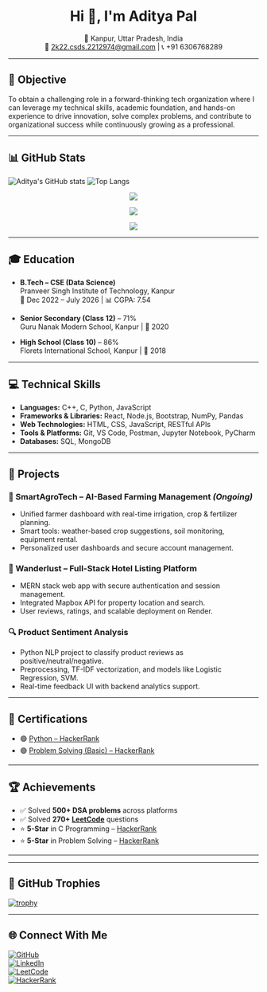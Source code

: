 <!--<img src="banner.png" alt="Aditya Pal Banner" />
-->
<h1 align="center">Hi 👋, I'm Aditya Pal</h1>
<p align="center">
  📍 Kanpur, Uttar Pradesh, India <br>
  📧 <a href="mailto:2k22.csds.2212974@gmail.com">2k22.csds.2212974@gmail.com</a> | 📞 +91 6306768289
</p>

---

## 🚀 Objective
To obtain a challenging role in a forward-thinking tech organization where I can leverage my technical skills, academic foundation, and hands-on experience to drive innovation, solve complex problems, and contribute to organizational success while continuously growing as a professional.

---
## 📊 GitHub Stats

 ![Aditya's GitHub stats](https://github-readme-stats.vercel.app/api?username=Aditya-Pal01&show_icons=true&theme=tokyonight)
                                          ![Top Langs](https://github-readme-stats.vercel.app/api/top-langs/?username=Aditya-Pal01&layout=compact&theme=tokyonight)

<p align="center">
  <img src="https://github-readme-streak-stats.herokuapp.com/?user=Aditya-Pal01&theme=tokyonight&hide_border=true" />
</p>

<p align="center">
  <img src="https://github-readme-stats.vercel.app/api?username=Aditya-Pal01&show_icons=true&theme=tokyonight&hide_border=true" />
</p>

<p align="center">
  <img src="https://github-readme-stats.vercel.app/api/top-langs/?username=Aditya-Pal01&layout=compact&theme=tokyonight&hide_border=true" />
</p>

---

## 🎓 Education

- **B.Tech – CSE (Data Science)**  
  Pranveer Singh Institute of Technology, Kanpur  
  📆 Dec 2022 – July 2026 | 📊 CGPA: 7.54

- **Senior Secondary (Class 12)** – 71%  
  Guru Nanak Modern School, Kanpur | 📆 2020

- **High School (Class 10)** – 86%  
  Florets International School, Kanpur | 📆 2018

---

## 💻 Technical Skills

- **Languages:** C++, C, Python, JavaScript  
- **Frameworks & Libraries:** React, Node.js, Bootstrap, NumPy, Pandas  
- **Web Technologies:** HTML, CSS, JavaScript, RESTful APIs  
- **Tools & Platforms:** Git, VS Code, Postman, Jupyter Notebook, PyCharm  
- **Databases:** SQL, MongoDB  

---

## 🧠 Projects

### 🌾 SmartAgroTech – AI-Based Farming Management *(Ongoing)*
- Unified farmer dashboard with real-time irrigation, crop & fertilizer planning.
- Smart tools: weather-based crop suggestions, soil monitoring, equipment rental.
- Personalized user dashboards and secure account management.

### 🏨 Wanderlust – Full-Stack Hotel Listing Platform
- MERN stack web app with secure authentication and session management.
- Integrated Mapbox API for property location and search.
- User reviews, ratings, and scalable deployment on Render.

### 🔍 Product Sentiment Analysis
- Python NLP project to classify product reviews as positive/neutral/negative.
- Preprocessing, TF-IDF vectorization, and models like Logistic Regression, SVM.
- Real-time feedback UI with backend analytics support.

---

## 📜 Certifications

- 🟢 [Python – HackerRank](https://www.hackerrank.com/certificates/iframe/c375c4b46a15)  
- 🟢 [Problem Solving (Basic) – HackerRank](https://www.hackerrank.com/certificates/iframe/bcd1bff1592a)

---

## 🏆 Achievements

- ✅ Solved **500+ DSA problems** across platforms  
- ✅ Solved **270+ [LeetCode](https://leetcode.com/u/2212974_csds1a/)** questions  
- ⭐️ **5-Star** in C Programming – [HackerRank](https://www.hackerrank.com/profile/2212974_csds1a)  
- ⭐️ **5-Star** in Problem Solving – [HackerRank](https://www.hackerrank.com/profile/2212974_csds1a)  

---


---
## 🏅 GitHub Trophies

[![trophy](https://github-profile-trophy.vercel.app/?username=Aditya-Pal01&theme=tokyonight&no-frame=true&column=6)](https://github.com/ryo-ma/github-profile-trophy)

---

## 🌐 Connect With Me

[![GitHub](https://img.shields.io/badge/GitHub-Aditya--Pal01-black?logo=github)](https://github.com/Aditya-Pal01)  
[![LinkedIn](https://img.shields.io/badge/LinkedIn-Aditya%20Pal-0077B5?logo=linkedin)](https://www.linkedin.com/in/aditya-pal-353054252/)  
[![LeetCode](https://img.shields.io/badge/LeetCode-@2212974_csds1a-orange?logo=leetcode)](https://leetcode.com/u/2212974_csds1a/)  
[![HackerRank](https://img.shields.io/badge/HackerRank-@2212974_csds1a-2EC866?logo=hackerrank)](https://www.hackerrank.com/profile/2212974_csds1a)








<!--
**Aditya-Pal01/Aditya-Pal01** is a ✨ _special_ ✨ repository because its `README.md` (this file) appears on your GitHub profile.

Here are some ideas to get you started:

- 🔭 I’m currently working on ...
- 🌱 I’m currently learning ...
- 👯 I’m looking to collaborate on ...
- 🤔 I’m looking for help with ...
- 💬 Ask me about ...
- 📫 How to reach me: ...
- 😄 Pronouns: ...
- ⚡ Fun fact: ...

<h1 align="center">Hi 👋, I'm Aditya Pal</h1>
<p align="center">
  📍 Kanpur, Uttar Pradesh, India <br>
  📧 2k22.csds.2212974@gmail.com | 📞 +91 6306768289
</p>

---

## 🚀 Objective
To obtain a challenging role in a forward-thinking tech organization where I can leverage my technical skills, academic foundation, and hands-on experience to drive innovation, solve complex problems, and contribute to organizational success while continuously growing as a professional.

---

## 🎓 Education

- **B.Tech – CSE (Data Science)**  
  Pranveer Singh Institute of Technology, Kanpur  
  📆 Dec 2022 – July 2026 | 📊 CGPA: 7.54

- **Senior Secondary (Class 12)** – 71%  
  Guru Nanak Modern School, Kanpur | 📆 2020

- **High School (Class 10)** – 86%  
  Florets International School, Kanpur | 📆 2018

---

## 💻 Technical Skills

- **Languages:** C++, C, Python, JavaScript  
- **Frameworks & Libraries:** React, Node.js, Bootstrap, NumPy, Pandas  
- **Web Technologies:** HTML, CSS, JavaScript, RESTful APIs  
- **Tools & Platforms:** Git, VS Code, Postman, Jupyter Notebook, PyCharm  
- **Databases:** SQL, MongoDB  

---

## 🧠 Projects

### 🌾 SmartAgroTech – AI-Based Farming Management *(Ongoing)*
- Unified farmer dashboard with real-time irrigation, crop & fertilizer planning.
- Smart tools: weather-based crop suggestions, soil monitoring, equipment rental.
- Personalized user dashboards and secure account management.

### 🏨 Wanderlust – Full-Stack Hotel Listing Platform
- MERN stack web app with secure authentication and session management.
- Integrated Mapbox API for property location and search.
- User reviews, ratings, and scalable deployment on Render.

### 🔍 Product Sentiment Analysis
- Python NLP project to classify product reviews as positive/neutral/negative.
- Preprocessing, TF-IDF vectorization, and models like Logistic Regression, SVM.
- Real-time feedback UI with backend analytics support.

---

## 📜 Certifications

- 🟢 Python – HackerRank  
- 🟢 Problem Solving (Basic) – HackerRank  

---

## 🏆 Achievements

- ✅ Solved **500+ DSA problems** across platforms  
- ✅ Solved **270+ LeetCode** questions  
- ⭐️ **5-Star** in C Programming – HackerRank  
- ⭐️ **5-Star** in Problem Solving – HackerRank  

---

## 📊 GitHub Stats

![Aditya's GitHub stats](https://github-readme-stats.vercel.app/api?username=Aditya-Pal01&show_icons=true&theme=tokyonight)

![Top Langs](https://github-readme-stats.vercel.app/api/top-langs/?username=Aditya-Pal01&layout=compact&theme=tokyonight)

---

## 🌐 Connect With Me

[![GitHub](https://img.shields.io/badge/GitHub-Aditya--Pal01-black?logo=github)](https://github.com/Aditya-Pal01)
[![LinkedIn](https://img.shields.io/badge/LinkedIn-Aditya%20Pal-0077B5?logo=linkedin)](https://www.linkedin.com/in/aditya-pal01/)
[![LeetCode](https://img.shields.io/badge/LeetCode-Aditya_Pal-orange?logo=leetcode)](https://leetcode.com/)
[![HackerRank](https://img.shields.io/badge/HackerRank-Aditya_Pal-2EC866?logo=hackerrank)](https://www.hackerrank.com/)

-->



